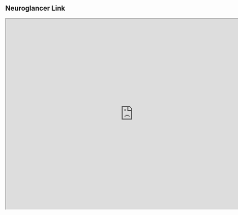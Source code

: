 <html>
  <body>
    <h2>Neuroglancer Link</h2>
    <iframe src="https://neuroglancer-demo.appspot.com/" height="600" width="800" title="Neuroglancer"></iframe>
  </body>
</html>
